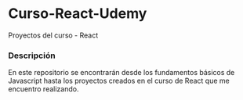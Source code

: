 # Curso-React-Udemy
Proyectos del curso - React

### Descripción

En este repositorio se encontrarán desde los fundamentos básicos de Javascript hasta los proyectos creados en el curso de React que me encuentro realizando.
